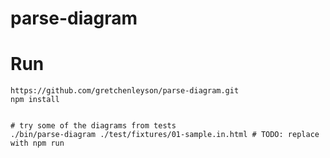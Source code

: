 # parse-diagram

# Run

	https://github.com/gretchenleyson/parse-diagram.git
	npm install

	
	# try some of the diagrams from tests
	./bin/parse-diagram ./test/fixtures/01-sample.in.html # TODO: replace with npm run


